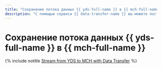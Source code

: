 ```yaml
---
title: "Сохранение потока данных {{ yds-full-name }} в {{ mch-full-name }}"
description: "С помощью сервиса {{ data-transfer-name }} вы можете поставлять данные из потока {{ yds-name }} в сервис {{ mch-name }}."
---
```


# Сохранение потока данных {{ yds-full-name }} в {{ mch-full-name }}

{% include notitle [Stream from YDS to MCH with Data Transfer](../../_tutorials/dataplatform/yds-to-clickhouse.md) %}
